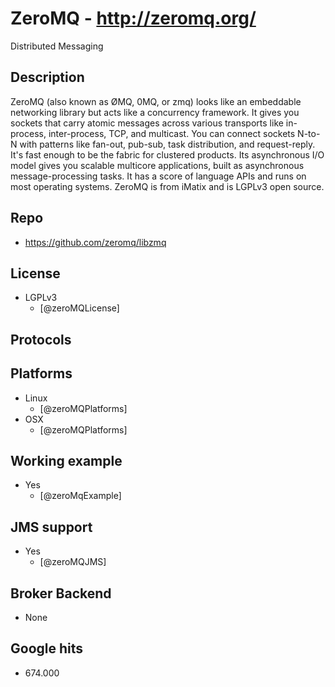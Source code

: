 # ZeroMQ - http://zeromq.org/
Distributed Messaging


## Description
ZeroMQ (also known as ØMQ, 0MQ, or zmq) looks like an embeddable networking library but acts like a concurrency framework. It gives you sockets that carry atomic messages across various transports like in-process, inter-process, TCP, and multicast. You can connect sockets N-to-N with patterns like fan-out, pub-sub, task distribution, and request-reply. It's fast enough to be the fabric for clustered products. Its asynchronous I/O model gives you scalable multicore applications, built as asynchronous message-processing tasks. It has a score of language APIs and runs on most operating systems. ZeroMQ is from iMatix and is LGPLv3 open source.


## Repo
- https://github.com/zeromq/libzmq


## License
- LGPLv3
    - [@zeroMQLicense]


## Protocols


## Platforms
- Linux
    - [@zeroMQPlatforms]
- OSX
    - [@zeroMQPlatforms]


## Working example
- Yes
    - [@zeroMqExample]


## JMS support
- Yes
    - [@zeroMQJMS]


## Broker Backend
- None


## Google hits
- 674.000

